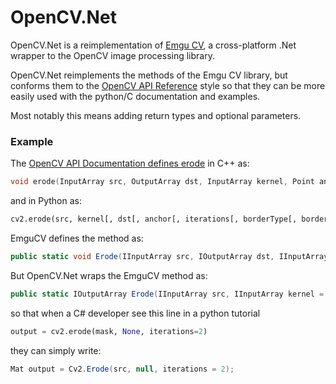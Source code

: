 ﻿# OpenCV.Net

OpenCV.Net is a reimplementation of [Emgu CV](https://github.com/emgucv/emgucv), a cross-platform .Net wrapper to the OpenCV image processing library.

OpenCV.Net reimplements the methods of the Emgu CV library, but conforms them to the [OpenCV API Reference](http://docs.opencv.org/2.4/modules/refman.html) 
style so that they can be more easily used with the python/C documentation and examples.

Most notably this means adding return types and optional parameters.


### Example
The [OpenCV API Documentation defines erode](http://docs.opencv.org/2.4/modules/imgproc/doc/filtering.html?highlight=erode#erode)
in C++ as:
```C++
void erode(InputArray src, OutputArray dst, InputArray kernel, Point anchor=Point(-1,-1), int iterations=1, int borderType=BORDER_CONSTANT, const Scalar& borderValue=morphologyDefaultBorderValue() )
```
and in Python as:
```Python
cv2.erode(src, kernel[, dst[, anchor[, iterations[, borderType[, borderValue]]]]]) → dst
```


EmguCV defines the method as:
```C#
public static void Erode(IInputArray src, IOutputArray dst, IInputArray element, Point anchor, int iterations, CvEnum.BorderType borderType, MCvScalar borderValue)
```

But OpenCV.Net wraps the EmguCV method as:
```C#
public static IOutputArray Erode(IInputArray src, IInputArray kernel = null, Point? anchor = null, int iterations = 1, Emgu.CV.CvEnum.BorderType borderType = BorderType.Constant, MCvScalar? borderValue = null)
```

so that when a C# developer see this line in a python tutorial
```Python
output = cv2.erode(mask, None, iterations=2)
```
they can simply write:
```C#
Mat output = Cv2.Erode(src, null, iterations = 2);
```